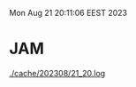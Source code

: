 Mon Aug 21 20:11:06 EEST 2023
# JAM
<a href='./cache/202308/21_20.log'>./cache/202308/21_20.log</a>
